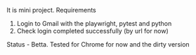 It is mini project.
Requirements
1. Login to Gmail with the playwright, pytest and python
2. Check login completed successfully (by url for now)

Status - Betta. Tested for Chrome for now and the dirty version
